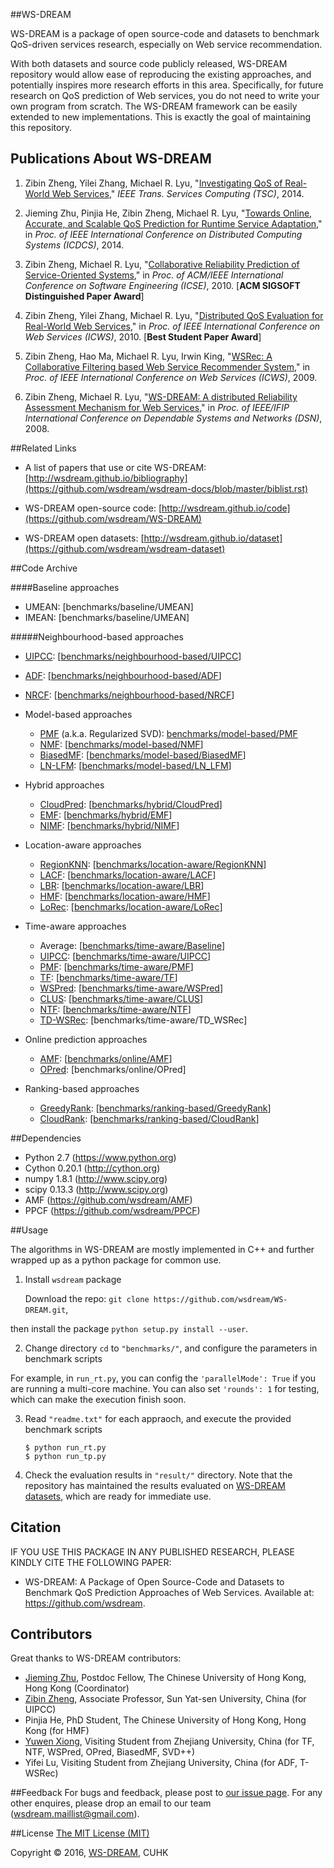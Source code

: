 ##WS-DREAM

WS-DREAM is a package of open source-code and datasets to benchmark QoS-driven services research, especially on Web service recommendation.

With both datasets and source code publicly released, WS-DREAM repository would allow ease of reproducing the existing approaches, and potentially inspires more research efforts in this area. Specifically, for future research on QoS prediction of Web services, you do not need to write your own program from scratch. The WS-DREAM framework can be easily extended to new implementations. This is exactly the goal of maintaining this repository.


## Publications About WS-DREAM

1. Zibin Zheng, Yilei Zhang, Michael R. Lyu, "[Investigating QoS of Real-World Web Services](http://ieeexplore.ieee.org/xpls/abs_all.jsp?arnumber=6357180)," *IEEE Trans. Services Computing (TSC)*, 2014.

1. Jieming Zhu, Pinjia He, Zibin Zheng, Michael R. Lyu, "[Towards Online, Accurate, and Scalable QoS Prediction for Runtime Service Adaptation](http://jiemingzhu.github.io/pub/jmzhu_icdcs2014.pdf)," in *Proc. of IEEE International Conference on Distributed Computing Systems (ICDCS)*, 2014.

1. Zibin Zheng, Michael R. Lyu, "[Collaborative Reliability Prediction of Service-Oriented Systems](http://ieeexplore.ieee.org/xpls/abs_all.jsp?arnumber=6062071)," in *Proc. of ACM/IEEE International Conference on Software Engineering (ICSE)*, 2010. [**ACM SIGSOFT Distinguished Paper Award**]

1. Zibin Zheng, Yilei Zhang, Michael R. Lyu, "[Distributed QoS Evaluation for Real-World Web Services](http://ieeexplore.ieee.org/xpls/abs_all.jsp?arnumber=5552800)," in *Proc. of IEEE International Conference on Web Services (ICWS)*, 2010. [**Best Student Paper Award**]

1. Zibin Zheng, Hao Ma, Michael R. Lyu, Irwin King, "[WSRec: A Collaborative Filtering based Web Service Recommender System](http://ieeexplore.ieee.org/xpls/abs_all.jsp?arnumber=5175854)," in *Proc. of IEEE International Conference on Web Services (ICWS)*, 2009.

1. Zibin Zheng, Michael R. Lyu, "[WS-DREAM: A distributed Reliability Assessment Mechanism for Web Services](http://ieeexplore.ieee.org/xpls/abs_all.jsp?arnumber=4630108)," in *Proc. of IEEE/IFIP International Conference on Dependable Systems and Networks (DSN)*, 2008.

##Related Links
- A list of papers that use or cite WS-DREAM: [http://wsdream.github.io/bibliography](https://github.com/wsdream/wsdream-docs/blob/master/biblist.rst)

- WS-DREAM open-source code: [http://wsdream.github.io/code](https://github.com/wsdream/WS-DREAM)

- WS-DREAM open datasets: [http://wsdream.github.io/dataset](https://github.com/wsdream/wsdream-dataset)

##Code Archive

####Baseline approaches
  - UMEAN: [benchmarks/baseline/UMEAN]
  - IMEAN: [benchmarks/baseline/UMEAN]

#####Neighbourhood-based approaches
  - [UIPCC](http://ieeexplore.ieee.org/xpls/abs_all.jsp?arnumber=5674010 "Zheng et al., TSC'2011"): [[benchmarks/neighbourhood-based/UIPCC](https://github.com/wsdream/WS-DREAM/tree/76b35a6a21c5d209a1897c4719a5e32a3e79c782/UIPCC)]
  - [ADF](http://ieeexplore.ieee.org/xpls/abs_all.jsp?arnumber=6301755 "Wu et al., TSMC'2013"): [[benchmarks/neighbourhood-based/ADF](https://github.com/wsdream/WS-DREAM/tree/76b35a6a21c5d209a1897c4719a5e32a3e79c782/ADF)]
  - [NRCF](http://ieeexplore.ieee.org/xpls/abs_all.jsp?arnumber=6338940&tag=1 "Sun et al., TSC'2013"): [[benchmarks/neighbourhood-based/NRCF](https://github.com/wsdream/WS-DREAM/tree/76b35a6a21c5d209a1897c4719a5e32a3e79c782/NRCF)]

- Model-based approaches
  - [PMF](http://dl.acm.org/citation.cfm?id=2430548 "Zheng et al., TOSEM'2013") \(a.k.a. Regularized SVD): [benchmarks/model-based/PMF](https://github.com/wsdream/WS-DREAM/tree/master/benchmarks/model-based/PMF) 
  - [NMF](http://ieeexplore.ieee.org/xpls/abs_all.jsp?arnumber=6076756 "Zhang et al., SRDS'2011"): [[benchmarks/model-based/NMF](https://github.com/wsdream/WS-DREAM/tree/master/benchmarks/model-based/NMF)]
  - [BiasedMF](http://ieeexplore.ieee.org/xpl/articleDetails.jsp?arnumber=6930523 "Yu et al., SCC'2014"): [[benchmarks/model-based/BiasedMF](https://github.com/wsdream/WS-DREAM/tree/master/benchmarks/model-based/BiasedMF)]
  - [LN-LFM](http://ieeexplore.ieee.org/xpl/articleDetails.jsp?arnumber=6930523 "Yu et al., SCC'2014"): [[benchmarks/model-based/LN_LFM](https://github.com/wsdream/WS-DREAM/tree/master/benchmarks/model-based/LN_LFM)]

- Hybrid approaches  
  - [CloudPred](http://ieeexplore.ieee.org/xpls/abs_all.jsp?arnumber=6076756 "Zhang et al., SRDS'2011"): [[benchmarks/hybrid/CloudPred](https://github.com/wsdream/WS-DREAM/tree/76b35a6a21c5d209a1897c4719a5e32a3e79c782/CloudPred)]
  - [EMF](http://ieeexplore.ieee.org/xpls/abs_all.jsp?arnumber=6274140 "Lo et al., SCC'2012"): [[benchmarks/hybrid/EMF](https://github.com/wsdream/WS-DREAM/tree/master/benchmarks/hybrid/EMF)]
  - [NIMF](http://ieeexplore.ieee.org/xpls/abs_all.jsp?arnumber=6122009 "Zheng et al., TSC'2013"): [[benchmarks/hybrid/NIMF](https://github.com/wsdream/WS-DREAM/tree/master/benchmarks/hybrid/NIMF)]

- Location-aware approaches
  - [RegionKNN](http://ieeexplore.ieee.org/xpls/abs_all.jsp?arnumber=5552807 "Chen et al., ICWS'2010"): [[benchmarks/location-aware/RegionKNN](https://github.com/wsdream/WS-DREAM/tree/76b35a6a21c5d209a1897c4719a5e32a3e79c782/Location-aware/RegionKNN)]
  - [LACF](http://ieeexplore.ieee.org/xpls/abs_all.jsp?arnumber=6257808 "Tang et al., ICWS'2012"): [[benchmarks/location-aware/LACF](https://github.com/wsdream/WS-DREAM/tree/76b35a6a21c5d209a1897c4719a5e32a3e79c782/Location-aware/LACF)]
  - [LBR](http://ieeexplore.ieee.org/xpls/abs_all.jsp?arnumber=6257841 "Lo et al., ICWS'2012"): [[benchmarks/location-aware/LBR](https://github.com/wsdream/WS-DREAM/tree/76b35a6a21c5d209a1897c4719a5e32a3e79c782/Location-aware/LBR)]
  - [HMF](http://ieeexplore.ieee.org/xpls/abs_all.jsp?arnumber=6928911 "He et al., ICWS'2014"): [[benchmarks/location-aware/HMF](https://github.com/wsdream/WS-DREAM/tree/76b35a6a21c5d209a1897c4719a5e32a3e79c782/Location-aware/HMF)]
  - [LoRec](http://ieeexplore.ieee.org/xpls/abs_all.jsp?arnumber=6684151 "Chen et al., TPDS'2014"): [[benchmarks/location-aware/LoRec](https://github.com/wsdream/WS-DREAM/tree/76b35a6a21c5d209a1897c4719a5e32a3e79c782/Location-aware/LoRec)]

- Time-aware approaches
  - Average: [[benchmarks/time-aware/Baseline](https://github.com/wsdream/WS-DREAM/tree/master/benchmarks/time-aware/Baseline)]
  - [UIPCC](http://ieeexplore.ieee.org/xpls/abs_all.jsp?arnumber=5674010 "Zheng et al., TSC'2011"): [[benchmarks/time-aware/UIPCC](https://github.com/wsdream/WS-DREAM/tree/master/benchmarks/time-aware/UIPCC)]
  - [PMF](http://dl.acm.org/citation.cfm?id=2430548 "Zheng et al., TOSEM'2013"): [[benchmarks/time-aware/PMF](https://github.com/wsdream/WS-DREAM/tree/master/benchmarks/time-aware/PMF)]
  - [TF](http://ieeexplore.ieee.org/xpls/abs_all.jsp?arnumber=6132969&tag=1 "Zhang et al., ISSRE'2011"): [[benchmarks/time-aware/TF](https://github.com/wsdream/WS-DREAM/tree/76b35a6a21c5d209a1897c4719a5e32a3e79c782/Time-aware/TF)] 
  - [WSPred](http://ieeexplore.ieee.org/xpls/abs_all.jsp?arnumber=6132969&tag=1 "Zhang et al., ISSRE'2011"): [[benchmarks/time-aware/WSPred](https://github.com/wsdream/WS-DREAM/tree/76b35a6a21c5d209a1897c4719a5e32a3e79c782/Time-aware/WSPred)]  
  - [CLUS](http://ieeexplore.ieee.org/xpl/articleDetails.jsp?arnumber=6874541 "Silic et al., FSE'2013"): [[benchmarks/time-aware/CLUS](https://github.com/wsdream/WS-DREAM/tree/76b35a6a21c5d209a1897c4719a5e32a3e79c782/Time-aware/CLUS)]
  - [NTF](http://dl.acm.org/citation.cfm?id=2568001 "Zhang et al., WWW'2014"): [[benchmarks/time-aware/NTF](https://github.com/wsdream/WS-DREAM/tree/76b35a6a21c5d209a1897c4719a5e32a3e79c782/Time-aware/NTF)]
  - [TD-WSRec](http://ieeexplore.ieee.org/xpl/articleDetails.jsp?arnumber=6928878 "Hu et al., ICWS'14"): [benchmarks/time-aware/TD_WSRec] 
  
- Online prediction approaches
  - [AMF](http://ieeexplore.ieee.org/xpls/abs_all.jsp?arnumber=6888908&tag=1 "Zhu et al., ICDCS'2014"): [[benchmarks/online/AMF](https://github.com/wsdream/AMF)] 
  - [OPred](http://ieeexplore.ieee.org/xpl/articleDetails.jsp?arnumber=6720144 "Zhang et al., TSMC'2014"): [benchmarks/online/OPred]

- Ranking-based approaches
  - [GreedyRank](http://ieeexplore.ieee.org/xpls/abs_all.jsp?arnumber=5623393 "Zheng et al., SRDS'2010"): [[benchmarks/ranking-based/GreedyRank](https://github.com/wsdream/WS-DREAM/tree/76b35a6a21c5d209a1897c4719a5e32a3e79c782/Ranking-based/GreedyRank)]  
  - [CloudRank](http://ieeexplore.ieee.org/xpls/abs_all.jsp?arnumber=6320550 "Zheng et al., TPDS'2013"): [[benchmarks/ranking-based/CloudRank](https://github.com/wsdream/WS-DREAM/tree/76b35a6a21c5d209a1897c4719a5e32a3e79c782/Ranking-based/CloudRank)] 


##Dependencies
- Python 2.7 (https://www.python.org)
- Cython 0.20.1 (http://cython.org)
- numpy 1.8.1 (http://www.scipy.org)
- scipy 0.13.3 (http://www.scipy.org)
- AMF (https://github.com/wsdream/AMF)
- PPCF (https://github.com/wsdream/PPCF)

##Usage

The algorithms in WS-DREAM are mostly implemented in C++ and further wrapped up as a python package for common use.

1. Install `wsdream` package
    
	Download the repo: `git clone https://github.com/wsdream/WS-DREAM.git`,
  
  then install the package `python setup.py install --user`. 

2. Change directory `cd` to `"benchmarks/"`, and configure the parameters in benchmark scripts
  
  For example, in `run_rt.py`, you can config the `'parallelMode': True` if you are running a multi-core machine. You can also set `'rounds': 1` for testing, which can make the execution finish soon.

3. Read `"readme.txt"` for each appraoch, and execute the provided benchmark scripts 
    
	```
    $ python run_rt.py
    $ python run_tp.py 
    ```
4. Check the evaluation results in `"result/"` directory. Note that the repository has maintained the results evaluated on [WS-DREAM datasets](https://github.com/wsdream/dataset), which are ready for immediate use.


## Citation
IF YOU USE THIS PACKAGE IN ANY PUBLISHED RESEARCH, PLEASE KINDLY CITE THE FOLLOWING PAPER:
- WS-DREAM: A Package of Open Source-Code and Datasets to Benchmark QoS Prediction Approaches of Web Services. Available at: https://github.com/wsdream.


## Contributors
Great thanks to WS-DREAM contributors:
- [Jieming Zhu](http://jiemingzhu.github.io/), Postdoc Fellow, The Chinese University of Hong Kong, Hong Kong (Coordinator)
- [Zibin Zheng](http://www.zibinzheng.com/), Associate Professor, Sun Yat-sen University, China (for UIPCC)
- Pinjia He, PhD Student, The Chinese University of Hong Kong, Hong Kong (for HMF)
- [Yuwen Xiong](https://github.com/Orpine), Visiting Student from Zhejiang University, China (for TF, NTF, WSPred, OPred, BiasedMF, SVD++)
- Yifei Lu, Visiting Student from Zhejiang University, China (for ADF, T-WSRec)


##Feedback
For bugs and feedback, please post to [our issue page](https://github.com/wsdream/WS-DREAM/issues). For any other enquires, please drop an email to our team (wsdream.maillist@gmail.com).

##License
[The MIT License (MIT)](./LICENSE)

Copyright &copy; 2016, [WS-DREAM](https://wsdream.github.io), CUHK